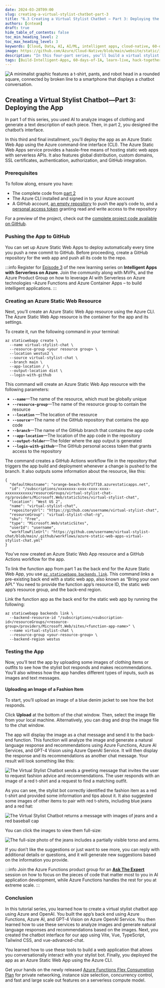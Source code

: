 ```yaml
---
date: 2024-03-28T09:00
slug: creating-a-virtual-stylist-chatbot-part-3
title: "6.3 Creating a Virtual Stylist Chatbot — Part 3: Deploying the App"
authors: [cnteam]
draft: true
hide_table_of_contents: false
toc_min_heading_level: 2
toc_max_heading_level: 3
keywords: [Cloud, Data, AI, AI/ML, intelligent apps, cloud-native, 60-days, enterprise apps, digital experiences, app modernization, serverless, ai apps]
image: https://github.com/Azure/Cloud-Native/blob/main/website/static/img/ogImage.png
description: "In this four-part series, you’ll build a virtual stylist chatbot that uses AI to analyze images and suggest clothing items. In the final article of this series, you’ll deploy and test the Intelligent App." 
tags: [Build-Intelligent-Apps, 60-days-of-IA, learn-live, hack-together, community-buzz, ask-the-expert, azure-kubernetes-service, azure-functions, azure-openai, azure-container-apps, azure-cosmos-db, github-copilot, github-codespaces, github-actions]
---
```


<head> 
  <meta property="og:url" content="https://azure.github.io/cloud-native/60daysofia/creating-a-virtual-stylist-chatbot-part-3"/>
  <meta property="og:type" content="website"/> 
  <meta property="og:title" content="Build Intelligent Apps | AI Apps on Azure"/> 
  <meta property="og:description" content="In this four-part series, you’ll build a virtual stylist chatbot that uses AI to analyze images and suggest clothing items. In the final article of this series, you’ll deploy and test the Intelligent App."/> 
  <meta property="og:image" content="https://github.com/Azure/Cloud-Native/blob/main/website/static/img/ogImage.png"/> 
  <meta name="twitter:url" content="https://azure.github.io/Cloud-Native/60daysofIA/creating-a-virtual-stylist-chatbot-part-3" /> 
  <meta name="twitter:title" content="Build Intelligent Apps | AI Apps on Azure" />
 <meta name="twitter:description" content="In this four-part series, you’ll build a virtual stylist chatbot that uses AI to analyze images and suggest clothing items. In the final article of this series, you’ll deploy and test the Intelligent App." />
  <meta name="twitter:image" content="https://azure.github.io/Cloud-Native/img/ogImage.png" /> 
  <meta name="twitter:card" content="summary_large_image" /> 
  <meta name="twitter:creator" content="@devanshidiaries" /> 
  <link rel="canonical" href="https://azure.github.io/Cloud-Native/60daysofIA/creating-a-virtual-stylist-chatbot-part-3" /> 
</head> 

<!-- End METADATA -->

![A minimalist graphic features a t-shirt, pants, and robot head in a rounded square, connected by broken line to a smartphone that displays a chatbot conversation.](../../static/img/60-days-of-ia/blogs/2024-03-28/6-3-1.jpeg)

## Creating a Virtual Stylist Chatbot—Part 3: Deploying the App

In part 1 of this series, you used AI to analyze images of clothing and generate a text description of each piece. Then, in part 2, you designed the chatbot’s interface.

In this third and final installment, you’ll deploy the app as an Azure Static Web App using the Azure command-line interface (CLI). The Azure Static Web Apps service provides a hassle-free means of hosting static web apps with serverless APIs. It also features global distribution, custom domains, SSL certificates, authentication, authorization, and GitHub integration.

### Prerequisites

To follow along, ensure you have:

* The complete code from [part 2](https://azure.github.io/Cloud-Native/60DaysOfIA/creating-a-virtual-stylist-chatbot-part-2)
* The Azure CLI installed and signed in to your Azure account
* A GitHub account, [an empty repository](https://docs.github.com/en/repositories/creating-and-managing-repositories/quickstart-for-repositories) to push the app’s code to, and a [personal access token](https://docs.github.com/en/enterprise-server@3.9/authentication/keeping-your-account-and-data-secure/managing-your-personal-access-tokens#creating-a-personal-access-token) granting read and write access to the repository

For a preview of the project, check out the [complete project code available on GitHub](https://github.com/rogerwinter/Microsoft-Creating-a-Virtual-Stylist-Chatbot/).

### Pushing the App to GitHub

You can set up Azure Static Web Apps to deploy automatically every time you push a new commit to GitHub. Before proceeding, create a GitHub repository for the web app and push all its code to the repo.

:::info
Register for [Episode 3](https://aka.ms/serverless-learn-live/ep3?ocid=buildia24_60days_blogs) of the new learning series on **Intelligent Apps with Serverless on Azure**. Join the community along with MVPs, and the Azure Product Group on how to leverage AI with Serverless on Azure technologies –Azure Functions and Azure Container Apps – to build intelligent applications.
:::

### Creating an Azure Static Web Resource

Next, you’ll create an Azure Static Web App resource using the Azure CLI. The Azure Static Web App resource is the container for the app and its settings.

To create it, run the following command in your terminal:

```
az staticwebapp create \
  --name virtual-stylist-chat \
  --resource-group <your resource group> \
  --location westus2 \
  --source virtual-stylist-chat \
  --branch main \
  --app-location / \
  --output-location dist \
  --login-with-github
```

This command will create an Azure Static Web App resource with the following parameters:

* **`--name`**—The name of the resource, which must be globally unique
* **`--resource-group`**—The name of the resource group to contain the resource
* **`--location`** —The location of the resource
* **`--source`**—The name of the GitHub repository that contains the app code
* **`--branch`**—The name of the GitHub branch that contains the app code
* **`--app-location`**—The location of the app code in the repository
* **`--output-folder`**—The folder where the app output is generated
* **`--login-with-github`**—The GitHub personal access token that grants access to the repository

The command creates a GitHub Actions workflow file in the repository that triggers the app build and deployment whenever a change is pushed to the branch. It also outputs some information about the resource, like this:

```
{ 
  "defaultHostname": "orange-beach-0c471f710.azurestaticapps.net",
  "id": "/subscriptions/xxxxxxxx-xxxx-xxxx-xxxx-xxxxxxxxxxxx/resourceGroups/virtual-stylist-chat-rg/providers/Microsoft.Web/staticSites/virtual-stylist-chat",
  "location": "West US 2",
  "name": "virtual-stylist-chat",
  "repositoryUrl": "https://github.com/username/virtual-stylist-chat",
  "resourceGroup": "virtual-stylist-chat-rg",
  "sku": "Free",
  "type": "Microsoft.Web/staticSites",
  "userId": "username",
  "workflowFileUrl": "https://github.com/username/virtual-stylist-chat/blob/main/.github/workflows/azure-static-web-apps-virtual-stylist-chat.yml"
}
```

You’ve now created an Azure Static Web App resource and a GitHub Actions workflow for the app.

To link the function app from part 1 as the back end for the Azure Static Web App, you use [`az staticwebapp backends link`](https://learn.microsoft.com/cli/azure/staticwebapp/backends?view=azure-cli-latest&ocid=buildia24_60days_blogs#az-staticwebapp-backends-link). This command links a pre-existing back end with a static web app, also known as “Bring your own API.” You need to provide the function app’s resource ID, the static web app’s resource group, and the back-end region.

Link the function app as the back end for the static web app by running the following:

```
az staticwebapp backends link \
  --backend-resource-id "/subscriptions/<subscription-id>/resourceGroups/<resource-group>/providers/Microsoft.Web/sites/<function-app-name>" \
  --name virtual-stylist-chat \
  --resource-group <your-resource-group> \
  --backend-region westus
```

### Testing the App

Now, you’ll test the app by uploading some images of clothing items or outfits to see how the stylist bot responds and makes recommendations. You’ll also witness how the app handles different types of inputs, such as images and text messages.

#### Uploading an Image of a Fashion Item

To start, you’ll upload an image of a blue denim jacket to see how the bot responds.

Click **Upload** at the bottom of the chat window. Then, select the image file from your local machine. Alternatively, you can drag and drop the image file to the chat window.

The app will display the image as a chat message and send it to the back-end function. This function will analyze the image and generate a natural language response and recommendations using Azure Functions, Azure AI Services, and GPT-4 Vision using Azure OpenAI Service. It will then display the response and its recommendations as another chat message. Your result will look something like this:

![The Virtual Stylist Chatbot sends a greeting message that invites the user to request fashion advice and recommendations. The user responds with an image of a red t-shirt and a request to find a matching outfit.](../../static/img/60-days-of-ia/blogs/2024-03-28/6-3-2.png)

As you can see, the stylist bot correctly identified the fashion item as a red t-shirt and provided some information and tips about it. It also suggested some images of other items to pair with red t-shirts, including blue jeans and a red hat:

![The Virtual Stylist Chatbot returns a message with images of jeans and a red baseball cap](../../static/img/60-days-of-ia/blogs/2024-03-28/6-3-3.png)

You can click the images to view them full-size:

![The full-size photo of the jeans includes a partially visible torso and arms.](../../static/img/60-days-of-ia/blogs/2024-03-28/6-3-4.png)

If you don’t like the suggestions or just want to see more, you can reply with additional details or questions, and it will generate new suggestions based on the information you provide.

:::info
Join the Azure Functions product group for an **[Ask The Expert](https://aka.ms/intelligent-apps/ate-functions?ocid=buildia24_60days_blogs)** session on how to focus on the pieces of code that matter most to you in AI application development, while Azure Functions handles the rest for you at extreme scale.
:::

### Conclusion

In this tutorial series, you learned how to create a virtual stylist chatbot app using Azure and OpenAI. You built the app’s back end using Azure Functions, Azure AI, and GPT-4 Vision on Azure OpenAI Service. You then learned how to use these services to analyze images and generate natural language responses and recommendations based on the images. Next, you created the chatbot interface for our app using Vite, Vue, TypeScript, Tailwind CSS, and vue-advanced-chat.

You learned how to use these tools to build a web application that allows you conversationally interact with your stylist bot. Finally, you deployed the app as an Azure Static Web App using the Azure CLI.

Get your hands on the newly released [Azure Functions Flex Consumption Plan](https://aka.ms/flexconsumption/signup?ocid=buildia24_60days_blogs) for private networking, instance size selection, concurrency control, and fast and large scale out features on a serverless compute model.